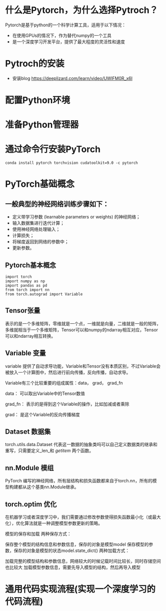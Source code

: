 # 什么是Pytorch，为什么选择Pytroch？
  Pytorch是基于python的一个科学计算工具，适用于以下情况：
  - 在使用GPUs的情况下，作为替代numpy的一个工具
  - 是一个深度学习开发平台，提供了最大程度的灵活性和速度

# Pytroch的安装
  - 安装blog https://deeplizard.com/learn/video/UWlFM0R_x6I
    
# 配置Python环境
# 准备Python管理器
# 通过命令行安装PyTorch

```
conda install pytorch torchvision cudatoolkit=9.0 -c pytorch
```

# PyTorch基础概念

## 一般典型的神经网络训练步骤如下：
  - 定义带学习参数 (learnable parameters or weights) 的神经网络；
  - 输入数据集进行迭代计算；
  - 使用神经网络处理输入；
  - 计算损失；
  - 将梯度返回到网络的参数中；
  - 更新参数。

## Pytorch基本概念

    import torch
    import numpy as np 
    import pandas as pd 
    from torch import nn 
    from torch.autograd import Variable

## Tensor张量

表示的是一个多维矩阵，零维就是一个点，一维就是向量，二维就是一般的矩阵，多维就相当于一个多维矩阵，Tensor可以和numpy的ndarray相互对应，Tensor可以和ndarray相互转换。


## Variable 变量

variable 提供了自动求导功能，Variable和Tensor没有本质区别，不过Variable会被放入一个计算图中，然后进行前向传播，反向传播，自动求导。

Variable有三个比较重要的组成属性：data， grad， grad_fn

data： 可以取出Variable中的Tensor数值

grad_fn： 表示的是得到这个Variable的操作，比如加减或者乘除

grad： 是这个Variable的反向传播梯度


## Dataset 数据集
torch.utils.data.Dataset 代表这一数据的抽象类吗可以自己定义数据类的继承和重写，只需要定义_len_和 _getitem_ 两个函数。


## nn.Module 模组
PyTorch 编写的神经网络，所有层结构和损失函数都来自于torch.nn，所有的模型构建都从这个基类nn.Module继承。


## torch.optim 优化
在机器学习或者深度学习中，我们需要通过修改参数使得损失函数最小化（或最大化），优化算法就是一种调整模型参数更新的策略。

模型的保存和加载
两种保存方式：

保存整个模型的结构信息和参数信息，保存的对象是模型model
保存模型的参数，保存的对象是模型的状态model.state_dict()
两种加载方式：

加载完整的模型结构和参数信息，网络较大的时候记载时间比较长，同时存储空间也比较大
加载模型参数信息，需要先导入模型的结构，然后再导入模型


# 通用代码实现流程(实现一个深度学习的代码流程)
